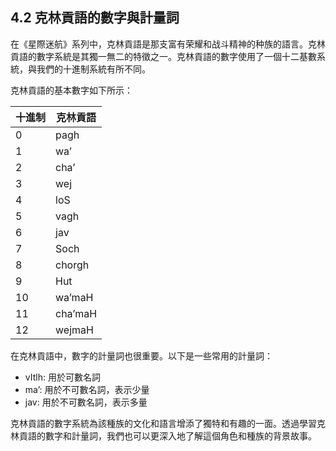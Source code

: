 ## 4.2 克林貢語的數字與計量詞

在《星際迷航》系列中，克林貢語是那支富有荣耀和战斗精神的种族的語言。克林貢語的數字系統是其獨一無二的特徵之一。克林貢語的數字使用了一個十二基數系統，與我們的十進制系統有所不同。

克林貢語的基本數字如下所示：

| 十進制 | 克林貢語   |
|-------|----------|
| 0     | pagh     |
| 1     | wa’      |
| 2     | cha’     |
| 3     | wej      |
| 4     | loS      |
| 5     | vagh     |
| 6     | jav      |
| 7     |Soch      |
| 8     | chorgh   |
| 9     | Hut      |
| 10    | wa’maH    |
| 11    | cha’maH  |
| 12    | wejmaH   |

在克林貢語中，數字的計量詞也很重要。以下是一些常用的計量詞：

- vItlh: 用於可數名詞
- ma’: 用於不可數名詞，表示少量
- jav: 用於不可數名詞，表示多量

克林貢語的數字系統為該種族的文化和語言增添了獨特和有趣的一面。透過學習克林貢語的數字和計量詞，我們也可以更深入地了解這個角色和種族的背景故事。